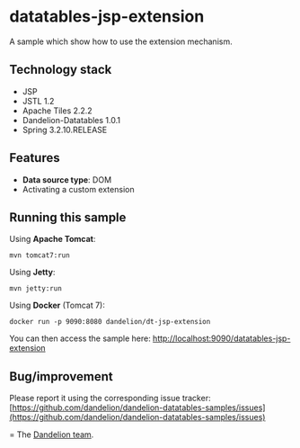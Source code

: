 datatables-jsp-extension
=================================================================

A sample which show how to use the extension mechanism.

## Technology stack

 - JSP 
 - JSTL 1.2
 - Apache Tiles 2.2.2
 - Dandelion-Datatables 1.0.1
 - Spring 3.2.10.RELEASE

## Features
		
 - __Data source type__: DOM
 - Activating a custom extension

## Running this sample

Using __Apache Tomcat__:

    mvn tomcat7:run

Using __Jetty__:

    mvn jetty:run

Using __Docker__ (Tomcat 7):

    docker run -p 9090:8080 dandelion/dt-jsp-extension

You can then access the sample here: [http://localhost:9090/datatables-jsp-extension](http://localhost:9090/datatables-jsp-extension)

## Bug/improvement

Please report it using the corresponding issue tracker: [https://github.com/dandelion/dandelion-datatables-samples/issues](https://github.com/dandelion/dandelion-datatables-samples/issues)

=
The [Dandelion team](http://dandelion.github.io/team/).
